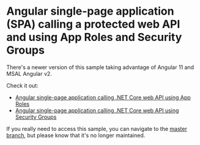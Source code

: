 # Angular single-page application (SPA) calling a protected web API and using App Roles and Security Groups

There's a newer version of this sample taking advantage of Angular 11 and MSAL Angular v2.

Check it out:

- [Angular single-page application calling .NET Core web API using App Roles](https://github.com/Azure-Samples/ms-identity-javascript-angular-tutorial/blob/main/5-AccessControl/1-call-api-roles/README.md)
- [Angular single-page application calling .NET Core web API using Security Groups](https://github.com/Azure-Samples/ms-identity-javascript-angular-tutorial/blob/main/5-AccessControl/2-call-api-groups/README.md)

If you really need to access this sample, you can navigate to the [master branch](https://github.com/Azure-Samples/ms-identity-javascript-angular-spa-dotnetcore-webapi-roles-groups/tree/master), but please know that it's no longer maintained.
